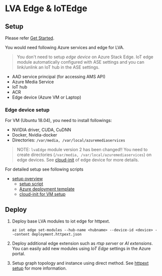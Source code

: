 # LVA Edge & IoTEdge

## Setup

Please refer [Get Started](https://docs.microsoft.com/en-us/azure/media-services/live-video-analytics-edge/get-started-detect-motion-emit-events-quickstart).

You would need following Azure services and edge for LVA.

> You don't need to setup _edge device_ on Azure Stack Edge. IoT edge module automatically configured with ASE settings and you can link/unlink an IoT hub in the ASE settings.

- AAD service principal (for accessing AMS API)
- Azure Media Service
- IoT hub
- ACR
- Edge device (Azure VM or  Laptop)

### Edge device setup

For VM (Ubuntu 18.04), you need to install followings:
- NVIDIA driver, CUDA, CuDNN
- Docker, Nvidia-docker
- Directories: `/var/media, /var/local/azuremediaservices`

> NOTE: `lvaEdge` module version 2 has been changed!! You need to create directories (`/var/media, /var/local/azuremediaservices`) on edge devices. See [cloud-init](https://github.com/Azure/live-video-analytics/blob/master/edge/setup/cloud-init.yml) of edge device for more details.

For detailed setup see following scripts
- [setup overview](https://github.com/Azure/live-video-analytics/tree/master/edge/setup)
    - [setup script](https://github.com/Azure/live-video-analytics/blob/master/edge/setup/setup.sh)
    - [Azure deployment template](https://github.com/Azure/live-video-analytics/blob/master/edge/setup/deploy.json)
    - [cloud-init for VM setup](https://github.com/Azure/live-video-analytics/blob/master/edge/setup/cloud-init.yml)

##  Deploy

1. Deploy base LVA modules to iot edge for httpext.

    ```
    az iot edge set-modules --hub-name <hubname> --device-id <device> --content deployment.httpext.json
    ```

2. Deploy additional edge extension such as _rtsp server_ or _AI extensions_. You can easily add new modules using _IoT Edge_ settings in the Azure portal.

3. Setup graph topology and instance using direct method. See [httpext setup](./httpext/Setup.md) for more information.

